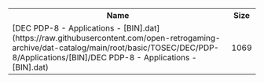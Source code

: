 <table>
<tr><th>Name</th><th>Size</th></tr>
<tr><td>[DEC PDP-8 - Applications - [BIN].dat](https://raw.githubusercontent.com/open-retrogaming-archive/dat-catalog/main/root/basic/TOSEC/DEC/PDP-8/Applications/[BIN]/DEC PDP-8 - Applications - [BIN].dat)</td><td>1069</td></tr>
</table>
